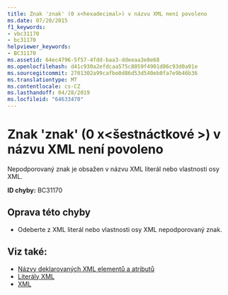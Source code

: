 ```yaml
---
title: Znak 'znak' (0 x<hexadecimal>) v názvu XML není povoleno
ms.date: 07/20/2015
f1_keywords:
- vbc31170
- bc31170
helpviewer_keywords:
- BC31170
ms.assetid: 64ec4796-5f57-4fdd-baa3-ddeeaa3e8e68
ms.openlocfilehash: d41c930a2efdcaa575c8059f4901d86c93d0a91e
ms.sourcegitcommit: 2701302a99cafbe0d86d53d540eb0fa7e9b46b36
ms.translationtype: MT
ms.contentlocale: cs-CZ
ms.lasthandoff: 04/28/2019
ms.locfileid: "64633470"
---
```

# <a name="character-character-0xhexadecimal-is-not-allowed-in-an-xml-name"></a>Znak 'znak' (0 x\<šestnáctkové >) v názvu XML není povoleno
Nepodporovaný znak je obsažen v názvu XML literál nebo vlastnosti osy XML.  
  
 **ID chyby:** BC31170  
  
## <a name="to-correct-this-error"></a>Oprava této chyby  
  
- Odeberte z XML literál nebo vlastnosti osy XML nepodporovaný znak.  
  
## <a name="see-also"></a>Viz také:

- [Názvy deklarovaných XML elementů a atributů](../../visual-basic/programming-guide/language-features/xml/names-of-declared-xml-elements-and-attributes.md)
- [Literály XML](../../visual-basic/language-reference/xml-literals/index.md)
- [XML](../../visual-basic/programming-guide/language-features/xml/index.md)
